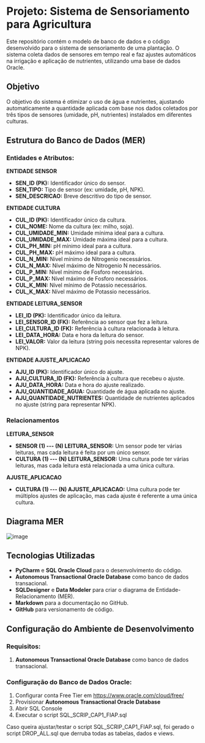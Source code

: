 # Projeto: Sistema de Sensoriamento para Agricultura

Este repositório contém o modelo de banco de dados e o código desenvolvido para o sistema de sensoriamento de uma plantação. O sistema coleta dados de sensores em tempo real e faz ajustes automáticos na irrigação e aplicação de nutrientes, utilizando uma base de dados Oracle.

## Objetivo

O objetivo do sistema é otimizar o uso de água e nutrientes, ajustando automaticamente a quantidade aplicada com base nos dados coletados por três tipos de sensores (umidade, pH, nutrientes) instalados em diferentes culturas.

## Estrutura do Banco de Dados (MER)

### Entidades e Atributos:

**ENTIDADE SENSOR**
  - **SEN_ID (PK):** Identificador único do sensor.
  - **SEN_TIPO:** Tipo de sensor (ex: umidade, pH, NPK).
  - **SEN_DESCRICAO:** Breve descritivo do tipo de  sensor.

**ENTIDADE CULTURA**
  - **CUL_ID (PK):** Identificador único da cultura.
  - **CUL_NOME:** Nome da cultura (ex: milho, soja).
  - **CUL_UMIDADE_MIN:** Umidade mínima ideal para a cultura.
  - **CUL_UMIDADE_MAX:** Umidade máxima ideal para a cultura.
  - **CUL_PH_MIN:** pH mínimo ideal para a cultura.
  - **CUL_PH_MAX:** pH máximo ideal para a cultura.
  - **CUL_N_MIN:** Nível mínimo de Nitrogenio necessários.
  - **CUL_N_MAX:** Nível máximo de Nitrogenio N necessários.
  - **CUL_P_MIN:** Nível mínimo de Fosforo necessários.
  - **CUL_P_MAX:** Nível máximo de Fosforo necessários.
  - **CUL_K_MIN:** Nível mínimo de Potassio necessários.
  - **CUL_K_MAX:** Nível máximo de Potassio necessários.

**ENTIDADE LEITURA_SENSOR**
  - **LEI_ID (PK):** Identificador único da leitura.
  - **LEI_SENSOR_ID (FK):** Referência ao sensor que fez a leitura.
  - **LEI_CULTURA_ID (FK):** Referência à cultura relacionada à leitura.
  - **LEI_DATA_HORA:** Data e hora da leitura do sensor.
  - **LEI_VALOR:** Valor da leitura (string pois necessita representar valores de NPK).

**ENTIDADE AJUSTE_APLICACAO**
  - **AJU_ID (PK):** Identificador único do ajuste.
  - **AJU_CULTURA_ID (FK):** Referência à cultura que recebeu o ajuste.
  - **AJU_DATA_HORA:** Data e hora do ajuste realizado.
  - **AJU_QUANTIDADE_AGUA:** Quantidade de água aplicada no ajuste.
  - **AJU_QUANTIDADE_NUTRIENTES:** Quantidade de nutrientes aplicados no ajuste (string para representar NPK).

### Relacionamentos
**LEITURA_SENSOR**
  - **SENSOR (1) --- (N) LEITURA_SENSOR:** Um sensor pode ter várias leituras, mas cada leitura é feita por um único sensor.
  - **CULTURA (1) --- (N) LEITURA_SENSOR:** Uma cultura pode ter várias leituras, mas cada leitura está relacionada a uma única cultura.

**AJUSTE_APLICACAO**
  - **CULTURA (1) --- (N) AJUSTE_APLICACAO:** Uma cultura pode ter múltiplos ajustes de aplicação, mas cada ajuste é referente a uma única cultura.

## Diagrama MER

![image](https://github.com/user-attachments/assets/af4d77b4-77a3-4640-bf54-ff7d61232ba4)


## Tecnologias Utilizadas

- **PyCharm** e **SQL Oracle Cloud** para o desenvolvimento do código.
- **Autonomous Transactional Oracle Database** como banco de dados transacional.
- **SQLDesigner** e **Data Modeler** para criar o diagrama de Entidade-Relacionamento (MER).
- **Markdown** para a documentação no GitHub.
- **GitHub** para versionamento de código.

## Configuração do Ambiente de Desenvolvimento

### Requisitos:

1. **Autonomous Transactional Oracle Database** como banco de dados transacional.

### Configuração do Banco de Dados Oracle:

1. Configurar conta Free Tier em https://www.oracle.com/cloud/free/
2. Provisionar **Autonomous Transactional Oracle Database**
3. Abrir SQL Console
4. Executar o script SQL_SCRIP_CAP1_FIAP.sql

Caso queira ajustar/testar o script SQL_SCRIP_CAP1_FIAP.sql, foi gerado o script DROP_ALL.sql que derruba todas as tabelas, dados e views.
